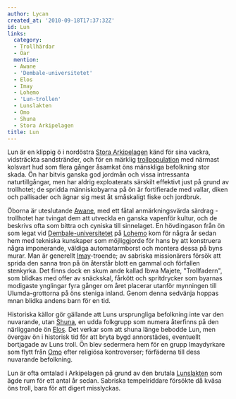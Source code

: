 ```yaml
---
author: Lycan
created_at: '2010-09-18T17:37:32Z'
id: Lun
links:
  category:
  - Trollhärdar
  - Öar
  mention:
  - Awane
  - 'Dembale-universitetet'
  - Elos
  - Imay
  - Lohemo
  - 'Lun-trollen'
  - Lunslakten
  - Omo
  - Shuna
  - Stora Arkipelagen
title: Lun
---
```


Lun är en klippig ö i nordöstra [Stora Arkipelagen] känd för sina vackra, vidsträckta sandstränder,
och för en märklig [trollpopulation] med närmast kolsvart hud som flera gånger åsamkat öns mänskliga
befolkning stor skada. Ön har bitvis ganska god jordmån och vissa intressanta naturtillgångar, men
har aldrig exploaterats särskilt effektivt just på grund av trollhotet; de spridda människobyarna på
ön är fortifierade med vallar, diken och pallisader och ägnar sig mest åt småskaligt fiske och
jordbruk.

Öborna är uteslutande [Awane], med ett fåtal anmärkningsvärda särdrag - trollhotet har tvingat dem
att utveckla en ganska vapenför kultur, och de beskrivs ofta som bittra och cyniska till sinnelaget.
En hövdingason från ön som legat vid [Dembale-universitetet] på [Lohemo] kom för några år sedan hem
med tekniska kunskaper som möjliggjorde för hans by att konstruera några imponerande, väldiga
automatarmborst och montera dessa på byns murar. Man är generellt [Imay]-troende; av sabriska
missionärers försök att sprida den sanna tron på ön återstår blott en gammal och förfallen
stenkyrka. Det finns dock en skum ande kallad Ibwa Majete, "Trollfadern", som blidkas med offer av
snäckskal, fårkött och spritdrycker som byarnas modigaste ynglingar fyra gånger om året placerar
utanför mynningen till Ulumda-grottorna på öns steniga inland. Genom denna sedvänja hoppas mnan
blidka andens barn för en tid.

Historiska källor gör gällande att Luns ursprungliga befolkning inte var den nuvarande, utan
[Shuna], en udda folkgrupp som numera återfinns på den närliggande ön [Elos]. Det verkar som att
shuna länge bebodde Lun, men övergav ön i historisk tid för att bryta bygd annorstädes, eventuellt
bortjagade av Luns troll. Ön blev sedermera hem för en grupp Imaydyrkare som flytt från [Omo] efter
religiösa kontroverser; förfäderna till dess nuvarande befolkning.

Lun är ofta omtalad i Arkipelagen på grund av den brutala [Lunslakten] som ägde rum för ett antal år
sedan. Sabriska tempelriddare försökte då kväsa öns troll, bara för att digert misslyckas.

  [Stora Arkipelagen]: Stora_Arkipelagen
  [trollpopulation]: Lun-trollen
  [Awane]: Awane
  [Dembale-universitetet]: Dembale-universitetet
  [Lohemo]: Lohemo
  [Imay]: Imay
  [Shuna]: Shuna
  [Elos]: Elos
  [Omo]: Omo
  [Lunslakten]: Lunslakten